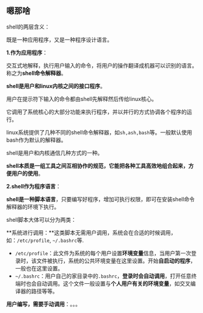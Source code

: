 ## 嗯那啥

shell的两层含义：

既是一种应用程序，又是一种程序设计语言。



**1.作为应用程序**：

交互式地解释，执行用户输入的命令，将用户的操作翻译成机器可以识别的语言。称之为**shell命令解释器**。

**shell是用户和linux内核之间的接口程序**。

用户在提示符下输入的命令都由shell先解释然后传给linux核心。

它调用了系统核心的大部分功能来执行程序，并以并行的方式协调各个程序的运行。



linux系统提供了几种不同的shell命令解释器，如`sh,ash,bash`等。一般默认使用bash作为默认的解释器。



shell是用户和内核通信几种方式的一种。

**shell本质是一组工具之间互相协作的规范，它能把各种工具高效地组合起来，方便用户的使用**。



**2.shell作为程序语言**：

**shell是一种脚本语言**，只要编写好程序，增加可执行权限，即可在安装shell命令解释器的环境下执行。



shell脚本大体可以分为两类：

**系统进行调用：**这类脚本无需用户调用，系统会在合适的时候调用，如：`/etc/profile`, `~/.bashrc`等.

- `/etc/profile`：此文件为系统的每个用户设置**环境变量**信息，当用户第一次登录时，该文件被执行，系统的公共环境变量在这里设置。开始**自启动的程序**，一般也在这里设置。
- `~/.bashrc`：用户自己的家目录中的`.bashrc`，**登录时会自动调用**，打开任意终端时也会自动调用。这个文件一般设置与**个人用户有关的环境变量**，如交叉编译器的路径等等。

**用户编写，需要手动调用**：。。。
